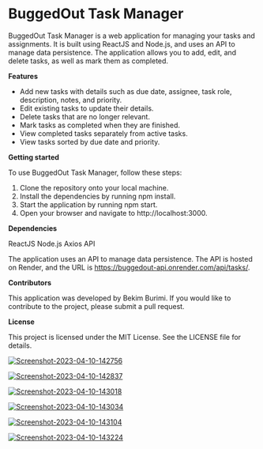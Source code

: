 # **BuggedOut Task Manager**

BuggedOut Task Manager is a web application for managing your tasks and assignments. It is built using ReactJS and Node.js, and uses an API to manage data persistence. The application allows you to add, edit, and delete tasks, as well as mark them as completed.

**Features**

* Add new tasks with details such as due date, assignee, task role, description, notes, and priority.
* Edit existing tasks to update their details.
* Delete tasks that are no longer relevant.
* Mark tasks as completed when they are finished.
* View completed tasks separately from active tasks.
* View tasks sorted by due date and priority.

**Getting started**

To use BuggedOut Task Manager, follow these steps:

1. Clone the repository onto your local machine.
2. Install the dependencies by running npm install.
3. Start the application by running npm start.
4. Open your browser and navigate to http://localhost:3000.

**Dependencies**

ReactJS
Node.js
Axios
API

The application uses an API to manage data persistence. The API is hosted on Render, and the URL is https://buggedout-api.onrender.com/api/tasks/.

**Contributors**

This application was developed by Bekim Burimi. If you would like to contribute to the project, please submit a pull request.

**License**

This project is licensed under the MIT License. See the LICENSE file for details.


<a href="https://ibb.co/b1QqS6M"><img src="https://i.ibb.co/314GDT9/Screenshot-2023-04-10-142756.png" alt="Screenshot-2023-04-10-142756"></a>

<a href="https://ibb.co/y4Q0k0T"><img src="https://i.ibb.co/9Zrn4nX/Screenshot-2023-04-10-142837.png" alt="Screenshot-2023-04-10-142837"></a>

<a href="https://ibb.co/cQ7Db7w"><img src="https://i.ibb.co/qpPk0PC/Screenshot-2023-04-10-143018.png" alt="Screenshot-2023-04-10-143018"></a>

<a href="https://ibb.co/TmVdxDF"><img src="https://i.ibb.co/cDGVSK7/Screenshot-2023-04-10-143034.png" alt="Screenshot-2023-04-10-143034"></a>

<a href="https://ibb.co/Fnj1jh7"><img src="https://i.ibb.co/V3PGPLB/Screenshot-2023-04-10-143104.png" alt="Screenshot-2023-04-10-143104"></a>

<a href="https://ibb.co/9g5dkpF"><img src="https://i.ibb.co/DW2jH1x/Screenshot-2023-04-10-143224.png" alt="Screenshot-2023-04-10-143224"></a>

